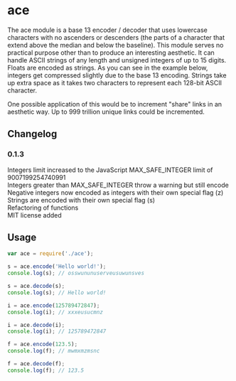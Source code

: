 # ace
The ace module is a base 13 encoder / decoder that uses lowercase characters with no ascenders or descenders (the parts of a character that extend above the median and below the baseline). This module serves no practical purpose other than to produce an interesting aesthetic. It can handle ASCII strings of any length and unsigned integers of up to 15 digits. Floats are encoded as strings. As you can see in the example below, integers get compressed slightly due to the base 13 encoding. Strings take up extra space as it takes two characters to represent each 128-bit ASCII character.

One possible application of this would be to increment "share" links in an aesthetic way. Up to 999 trillion unique links could be incremented.

## Changelog

### 0.1.3

Integers limit increased to the JavaScript MAX_SAFE_INTEGER limit of 9007199254740991  
Integers greater than MAX_SAFE_INTEGER throw a warning but still encode  
Negative integers now encoded as integers with their own special flag (z)  
Strings are encoded with their own special flag (s)  
Refactoring of functions  
MIT license added  
  
## Usage

```javascript
var ace = require('./ace');

s = ace.encode('Hello world!');
console.log(s); // osswununuserveusuwunsves

s = ace.decode(s);
console.log(s); // Hello world!

i = ace.encode(125789472847);
console.log(i); // xxxeusucmnz

i = ace.decode(i);
console.log(i); // 125789472847

f = ace.encode(123.5);
console.log(f); // mwmxmzmsnc

f = ace.decode(f);
console.log(f); // 123.5
```